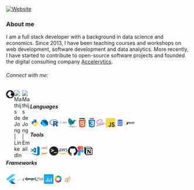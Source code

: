 [![Website](https://img.shields.io/website?label=mathijsdejong.info&style=for-the-badge&url=https%3A%2F%2Fmathijsdejong.info)](https://mathijsdejong.info)

### About me
I am a full stack developer with a background in data science and economics. Since 2013, I have been teaching courses and workshops on web development, software development and data analytics. More recently, I have started to contribute to open-source software projects and founded the digital consulting company [Accelerytics][company].

###### Connect with me:
[<img align="left" alt="mathijsdejong.info" width="22px" src="https://raw.githubusercontent.com/iconic/open-iconic/master/svg/globe.svg" />][website]
[<img align="left" alt="Mathijs de Jong | LinkedIn" width="22px" src="https://cdn.jsdelivr.net/npm/simple-icons@v3/icons/linkedin.svg" />][linkedin]
[<img align="left" alt="Mathijs de Jong | Email" width="22px" src="https://cdn.jsdelivr.net/npm/simple-icons@3.13.0/icons/gmail.svg">][email]

<br />

##### Languages
[<img align="left" alt="Python" width="26px" src="icons/python.png" />](https://docs.python.org/3/)
[<img align="left" alt="Dart" width="26px" src="icons/dart.svg" />](https://dart.dev/)
[<img align="left" alt="R" width="26px" src="icons/r.png" />](https://www.r-project.org/)
[<img align="left" alt="Java" width="26px" src="icons/java.png" />](https://docs.oracle.com/javase/7/docs/technotes/guides/language/)
[<img align="left" alt="LaTeX" width="26px" src="icons/latex.png" />](https://www.latex-project.org/)
<img align="left" alt="HTML5" width="26px" src="icons/html.png" />
<img align="left" alt="CSS3" width="26px" src="icons/css.png" />
<img align="left" alt="Sass" width="26px" src="icons/sass.png" />
<img align="left" alt="JavaScript" width="26px" src="icons/javascript.png" />
<img align="left" alt="SQL" width="26px" src="icons/sql.png" />
<img align="left" alt="Bash" width="26px" src="icons/bash.png" />

<br />

##### Tools
[<img align="left" alt="Visual Studio Code" width="26px" src="icons/visual-studio-code.png" />](code.visualstudio.com)
[<img align="left" alt="Jupyter Notebook" width="26px" src="icons/jupyter-notebook.png" />](https://jupyter.org/)
<img align="left" alt="Terminal" width="26px" src="icons/terminal.png" />
[<img align="left" alt="Amazon Web Services" width="26px" src="icons/aws.png" />](https://aws.amazon.com)
[<img align="left" alt="GitHub" width="26px" src="icons/github.png" />](https://github.com)
[<img align="left" alt="Figma" height="26px" src="icons/figma.svg" />](https://figma.com)
[<img align="left" alt="Notion" width="26px" src="icons/notion.png" />](https://notion.so)

<br />

##### Frameworks
[<img align="left" alt="Flutter" height="26px" width="26px" src="icons/flutter.png" />](https://flutter.dev)
[<img align="left" alt="Jekyll" width="26px" src="icons/jekyll.png" />](https://jekyllrb.com)
[<img align="left" alt="Django" width="26px" src="icons/django.png" />](https://www.djangoproject.com/)
[<img align="left" alt="Flask" width="26px" src="icons/flask.png" />](https://palletsprojects.com/p/flask/)
[<img align="left" alt="Plotly Dash" width="26px" src="icons/plotly.svg" />](https://plotly.com)
[<img align="left" alt="Bokeh" width="26px" src="icons/bokeh.png" />](https://bokeh.org)
[<img align="left" alt="Dask" width="26px" src="icons/dask.svg" />](https://dask.org)

[website]: https://mathijsdejong.info
[company]: https://accelerytics.com
[linkedin]: https://linkedin.com/in/mathijsdejong995/
[email]: mathijs@accelerytics.com